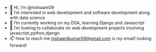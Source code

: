 - 👋 Hi, I’m @nishaant09
- 👀 I’m interested in web development and software development along with data science
- 🌱 I’m currently working on  my DSA, learning Django and Javascript
- 💞️ I’m looking to collaborate on web development projects involving javascript,python,django
- 📫 How to reach me nishaantkumar09@gmail.com is my email! looking forward!

<!---
nishaant09/nishaant09 is a ✨ special ✨ repository because its `README.md` (this file) appears on your GitHub profile.
You can click the Preview link to take a look at your changes.
--->

